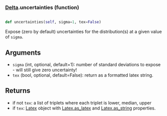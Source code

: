### [Delta](Delta.md).uncertainties (function)


```py

def uncertainties(self, sigma=1, tex=False)

```



Expose (zero by default) uncertainties for the distribution(s) at a given
value of `sigma`.

Arguments
-----------
* `sigma` (int, optional, default=1): number of standard deviations to
    expose - will still give zero uncertainty!
* `tex` (bool, optional, default=False): return as a formatted latex
    string.

Returns
---------
* if not `tex`: a list of triplets where each triplet is lower, median, upper
* if `tex`: [Latex](Latex.md) object with [Latex.as_latex](Latex.as_latex.md) and [Latex.as_string](Latex.as_string.md) properties.

